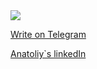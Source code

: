 <img src="https://u.jimcdn.com/cms/o/s5a799563da949f43/emotion/crop/header.jpg?t=1318437784">

<a href="tg://resolve?domain=a_sid_ks">Write on Telegram</a>

<a href="https://www.linkedin.com/in/sidhtc510/">Anatoliy`s linkedIn</a>
